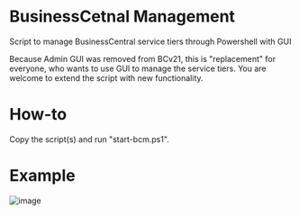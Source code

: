 # BusinessCetnal Management
Script to manage BusinessCentral service tiers through Powershell with GUI

Because Admin GUI was removed from BCv21, this is "replacement" for everyone, who wants to use GUI to manage the service tiers. You are welcome to extend the script with new functionality.

# How-to

Copy the script(s) and run "start-bcm.ps1".

# Example
![image](https://user-images.githubusercontent.com/110221/211776751-1ebe3500-9a63-470e-8e55-eb24047ee962.png)
